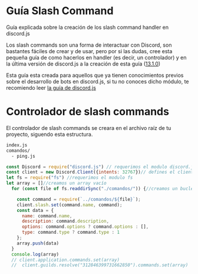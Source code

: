 # Guía Slash Command
Guía explicada sobre la creación de los slash command handler en discord.js

Los slash commands son una forma de interactuar con Discord, son bastantes fáciles de crear y de usar, pero por si las dudas, cree esta pequeña guía de como hacerlos en handler (es decir, un controlador) y en la última versión de discord.js a la creación de esta guía ([13.1.0](https://www.npmjs.com/package/discord.js/v/13.1.0))

Esta guía esta creada para aquellos que ya tienen conocimientos previos sobre el desarrollo de bots en discord.js, si tu no conoces dicho módulo, te recomiendo leer [la guía de discord.js](https://discordjs.guide/#before-you-begin)

# Controlador de slash commands

El controlador de slash commands se creara en el archivo raíz de tu proyecto, siguendo esta estructura.
```bash
index.js
comandos/
  - ping.js
```
```js
const Discord = require("discord.js") // requerimos el modulo discord.js, evidentemente se instala usando npm i discord.js
const client = new Discord.Client({intents: 32767})// defines el cliente con los intents necesarios
let fs = require("fs") //requerimos el modulo fs
let array = []//creamos un array vacío
  for (const file of fs.readdirSync("./comandos/")) {//creamos un bucle 

    const command = require(`../comandos/${file}`);
    client.slash.set(command.name, command);
    const data = {
      name: command.name,
      description: command.description,
      options: command.options ? command.options : [],
      type: command.type ? command.type : 1
    };
    array.push(data)
  }
  console.log(array)
  // client.application.commands.set(array)
  //  client.guilds.resolve("312846399731662850").commands.set(array)

```

